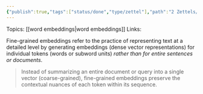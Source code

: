 ```yaml
---
{"publish":true,"tags":["status/done","type/zettel"],"path":"2 Zettels/fine-grained embeddings.md","permalink":"/2-zettels/fine-grained-embeddings/","PassFrontmatter":true}
---
```



Topics: [[word embeddings\|word embeddings]]
Links: 

Fine-grained embeddings refer to the practice of representing text at a detailed level by generating embeddings (dense vector representations) for individual tokens (words or subword units) _rather than for entire sentences or documents_.

> Instead of summarizing an entire document or query into a single vector (coarse-grained), fine-grained embeddings preserve the contextual nuances of each token within its sequence.